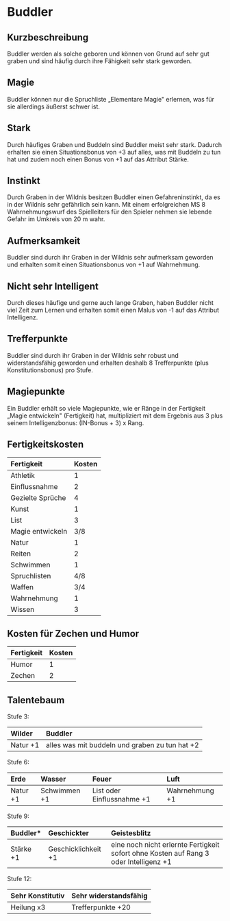 # Buddler

## Kurzbeschreibung

Buddler werden als solche geboren und können von Grund auf sehr gut graben und sind häufig durch ihre Fähigkeit sehr stark geworden.

## Magie

Buddler können nur die Spruchliste „Elementare Magie" erlernen, was für sie allerdings äußerst schwer ist.

## Stark

Durch häufiges Graben und Buddeln sind Buddler meist sehr stark. Dadurch erhalten sie einen Situationsbonus von +3 auf alles, was mit Buddeln zu tun hat und zudem noch einen Bonus von +1 auf das Attribut Stärke.

## Instinkt

Durch Graben in der Wildnis besitzen Buddler einen Gefahreninstinkt, da es in der Wildnis sehr gefährlich sein kann. Mit einem erfolgreichen MS 8 Wahrnehmungswurf des Spielleiters für den Spieler nehmen sie lebende Gefahr im Umkreis von 20 m wahr.

## Aufmerksamkeit

Buddler sind durch ihr Graben in der Wildnis sehr aufmerksam geworden und erhalten somit einen Situationsbonus von +1 auf Wahrnehmung.

## Nicht sehr Intelligent

Durch dieses häufige und gerne auch lange Graben, haben Buddler nicht viel Zeit zum Lernen und erhalten somit einen Malus von -1 auf das Attribut Intelligenz.

## Trefferpunkte

Buddler sind durch ihr Graben in der Wildnis sehr robust und widerstandsfähig geworden und erhalten deshalb 8 Trefferpunkte \(plus Konstitutionsbonus\) pro Stufe.

## Magiepunkte

Ein Buddler erhält so viele Magiepunkte, wie er Ränge in der Fertigkeit „Magie entwickeln" \(Fertigkeit\) hat, multipliziert mit dem Ergebnis aus 3 plus seinem Intelligenzbonus: \(IN-Bonus + 3\) x Rang.

## Fertigkeitskosten

| Fertigkeit | Kosten |
| :--- | :--- |
| Athletik | 1 |
| Einflussnahme | 2 |
| Gezielte Sprüche | 4 |
| Kunst | 1 |
| List | 3 |
| Magie entwickeln | 3/8 |
| Natur | 1 |
| Reiten | 2 |
| Schwimmen | 1 |
| Spruchlisten | 4/8 |
| Waffen | 3/4 |
| Wahrnehmung | 1 |
| Wissen | 3 |

## Kosten für Zechen und Humor

| Fertigkeit | Kosten |
| :--- | :--- |
| Humor | 1 |
| Zechen | 2 |

## Talentebaum

Stufe 3:

| Wilder | Buddler |
| :--- | :--- |
| Natur +1 | alles was mit buddeln und graben zu tun hat +2 |

Stufe 6:

| Erde | Wasser | Feuer | Luft |
| :--- | :--- | :--- | :--- |
| Natur +1 | Schwimmen +1 | List oder Einflussnahme +1 | Wahrnehmung +1 |

Stufe 9:

| Buddler\* | Geschickter | Geistesblitz |
| :--- | :--- | :--- |
| Stärke +1 | Geschicklichkeit +1 | eine noch nicht erlernte Fertigkeit sofort ohne Kosten auf Rang 3 oder Intelligenz +1 |

Stufe 12:

| Sehr Konstitutiv | Sehr widerstandsfähig |
| :--- | :--- |
| Heilung x3 | Trefferpunkte +20 |

